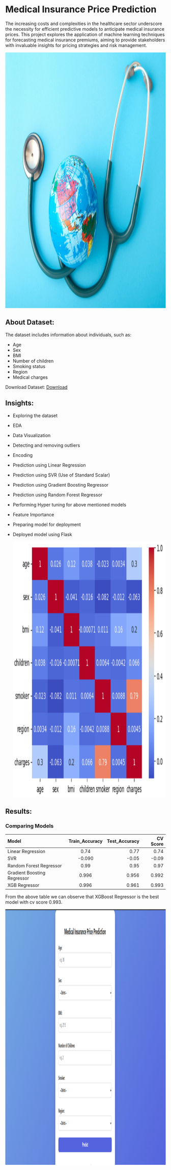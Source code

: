 # Medical Insurance Price Prediction

The increasing costs and complexities in the healthcare sector underscore the necessity for efficient predictive models to anticipate medical insurance prices. This project explores the application of machine learning techniques for forecasting medical insurance premiums, aiming to provide stakeholders with invaluable insights for pricing strategies and risk management.


<img width="1000" height="800"  src="https://github.com/Nikhil2818/Medical-Insurance-Cost-Prediction/blob/main/Screenshot%20(174).png" />


## About Dataset:
The dataset includes information about individuals, such as:
- Age
- Sex
- BMI
- Number of children
- Smoking status
- Region
- Medical charges

Download Dataset: [Download](https://www.kaggle.com/datasets/harishkumardatalab/medical-insurance-price-prediction)
## Insights:


- Exploring the dataset
- EDA
- Data Visualization 
- Detecting and removing outliers
- Encoding
- Prediction using Linear Regression
- Prediction using SVR (Use of Standard Scalar)
- Prediction using Gradient Boosting Regressor
- Prediction using Random Forest Regressor
- Performing Hyper tuning for above mentioned models
- Feature Importance
- Preparing model for deployment
- Deployed model using Flask

  <img width="800" height="800"  src="https://github.com/Nikhil2818/Medical-Insurance-Cost-Prediction/blob/main/Screenshot%20(175).png" />
## Results:

### Comparing Models

|Model |  Train_Accuracy  | Test_Accuracy|CV Score|
|:-----|:--------:|------:|-------:|
| Linear Regression | 0.74 | 0.77 | 0.74|
| SVR  |-0.090   | -0.05   |-0.09
| Random Forest Regressor |0.99  |0.95    |0.97
| Gradient Boosting Regressor | 0.996| 0.956  |0.992
| XGB Regressor | 0.996 | 0.961  |0.993

From the above table we can observe that XGBoost Regressor is the best model with cv score 0.993.


<img width="1000" height="800"  src="https://github.com/Nikhil2818/Medical-Insurance-Cost-Prediction/blob/main/Screenshot%20(172).png" />
